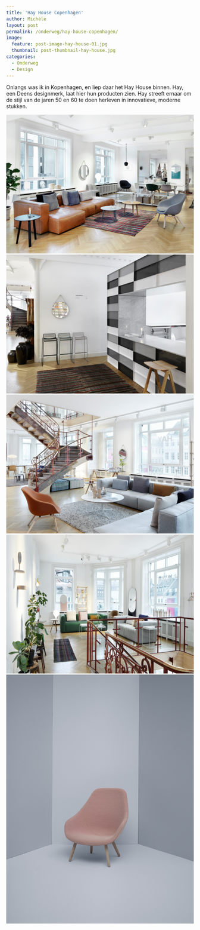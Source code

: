 ```yaml
---
title: 'Hay House Copenhagen'
author: Michèle
layout: post
permalink: /onderweg/hay-house-copenhagen/
image:
  feature: post-image-hay-house-01.jpg
  thumbnail: post-thumbnail-hay-house.jpg
categories:
  - Onderweg
  - Design
---
```

Onlangs was ik in Kopenhagen, en liep daar het Hay House binnen. Hay, een Deens designmerk, laat hier hun producten zien. Hay streeft ernaar om de stijl van de jaren 50 en 60 te doen herleven in innovatieve, moderne stukken. 

<img src="/assets/images/post-image-hay-house-01.jpg" alt="Hay House Copenhagen">
<img src="/assets/images/post-image-hay-house-02.jpg" alt="Hay House Copenhagen">
<img src="/assets/images/post-image-hay-house-03.jpg" alt="Hay House Copenhagen">
<img src="/assets/images/post-image-hay-house-04.jpg" alt="Hay House Copenhagen">
<img src="/assets/images/post-image-hay-chair.jpg" alt="Hay House Copenhagen">